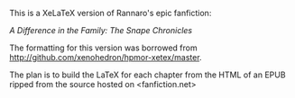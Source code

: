 This is a XeLaTeX version of Rannaro's epic fanfiction:

*_A Difference in the Family: The Snape Chronicles_*

The formatting for this version was borrowed from <http://github.com/xenohedron/hpmor-xetex/master>.

The plan is to build the LaTeX for each chapter from the HTML of an EPUB ripped from the source hosted on <fanfiction.net>
